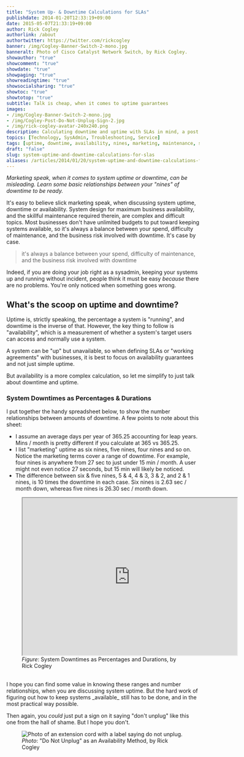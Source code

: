```yaml
---
title: "System Up- & Downtime Calculations for SLAs"
publishdate: 2014-01-20T12:33:19+09:00
date: 2015-05-07T21:33:19+09:00
author: Rick Cogley
authorlink: /about
authortwitter: https://twitter.com/rickcogley
banner: /img/Cogley-Banner-Switch-2-mono.jpg
banneralt: Photo of Cisco Catalyst Network Switch, by Rick Cogley.
showauthor: "true"
showcomment: "true"
showdate: "true"
showpaging: "true"
showreadingtime: "true"
showsocialsharing: "true"
showtoc: "true"
showtotop: "true"
subtitle: Talk is cheap, when it comes to uptime guarantees
images:
- /img/Cogley-Banner-Switch-2-mono.jpg
- /img/Cogley-Post-Do-Not-Unplug-Sign-2.jpg
- /img/rick-cogley-avatar-240x240.png
description: Calculating downtime and uptime with SLAs in mind, a post by Rick Cogley.
topics: [Technology, SysAdmin, Troubleshooting, Service]
tags: [uptime, downtime, availability, nines, marketing, maintenance, sla, risk]
draft: "false"
slug: system-uptime-and-downtime-calculations-for-slas
aliases: /articles/2014/01/20/system-uptime-and-downtime-calculations-for-slas/
---
```


_Marketing speak, when it comes to system uptime or downtime, can be  misleading. Learn some basic relationships between your "nines" of downtime to be ready._ 

<!--more--> 

It's easy to believe slick marketing speak, when discussing system uptime, downtime or availability. System design for maximum business availability, and the skillful maintenance required therein, are complex and difficult topics. Most businesses don't have unlimited budgets to put toward keeping systems available, so it's always a balance between your spend, difficulty of maintenance, and the business risk involved with downtime. It's case by case. 

<blockquote class="right">it's always a balance between your spend, difficulty of maintenance, and the business risk involved with downtime</blockquote>

Indeed, if you are doing your job right as a sysadmin, keeping your systems up and running without incident, people think it must be easy _because_ there are no problems. You're only noticed when something goes wrong. 

## What's the scoop on uptime and downtime?  

Uptime is, strictly speaking, the percentage a system is "running", and downtime is the inverse of that. However, the key thing to follow is "availability", which is a measurement of whether a system's target users can access and normally use a system. 

A system can be "up" but unavailable, so when defining SLAs or "working agreements" with businesses, it is best to focus on availability guarantees and not just simple uptime. 

But availability is a more complex calculation, so let me simplify to just talk about downtime and uptime. 

### System Downtimes as Percentages & Durations

I put together the handy spreadsheet below, to show the number relationships between amounts of downtime. A few points to note about this sheet: 

* I assume an average days per year of 365.25 accounting for leap years. Mins / month is pretty different if you calculate at 365 vs 365.25. 
* I list "marketing" uptime as six nines, five nines, four nines and so on. Notice the marketing terms cover a range of downtime. For example, four nines is anywhere from 27 sec to just under 15 min / month. A user might not even notice 27 seconds, but 15 min will likely be noticed. 
* The difference between six & five nines, 5 & 4, 4 & 3, 3 & 2, and 2 & 1 nines, is 10 times the downtime in each case. Six nines is 2.63 sec / month down, whereas five nines is 26.30 sec / month down. 

<div class="figure-center">
<figure>
<iframe width='560px' height='410px' frameborder='1px' allowtransparency='true' scrolling='no' src='https://docs.google.com/spreadsheet/pub?key=0AoreQ_hTvc2XdGQxZURCdU9YTUJheVVwd1h5MGZhTUE&single=true&gid=0&range=A1%3AH24&output=html'></iframe>
<figcaption><em>Figure</em>: System Downtimes as Percentages and Durations, by Rick Cogley</figcaption>
</figure>
</div>

<br>
I hope you can find some value in knowing these ranges and number relationships, when you are discussing system uptime. But the hard work of figuring out how to keep systems _available_ still has to be done, and in the most practical way possible. 

Then again, you _could_ just put a sign on it saying "don't unplug" like this one from the hall of shame. But I hope you don't. 

<figure>
<img class="photo400 pure-img" src="/img/Cogley-Post-Do-Not-Unplug-Sign-2.jpg" alt="Photo of an extension cord with a label saying do not unplug.">
<figcaption><em>Photo</em>: "Do Not Unplug" as an Availability Method, by Rick Cogley</figcaption>
</figure>

